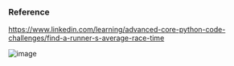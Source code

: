 ### Reference
https://www.linkedin.com/learning/advanced-core-python-code-challenges/find-a-runner-s-average-race-time

![image](https://user-images.githubusercontent.com/70569635/147747617-b093da59-42fb-47d5-ab1c-37e62c963ca7.png)
